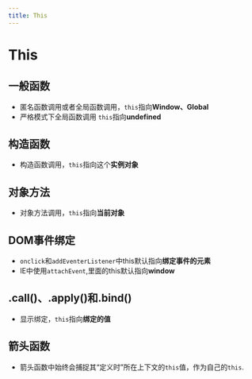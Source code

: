 ```yaml
---
title: This
---
```


# This

## 一般函数
- 匿名函数调用或者全局函数调用，`this`指向**Window、Global**
- 严格模式下全局函数调用 `this`指向**undefined**

## 构造函数
- 构造函数调用，`this`指向这个**实例对象**

## 对象方法
- 对象方法调用，`this`指向**当前对象**

## DOM事件绑定
- `onclick`和`addEventerListener`中this默认指向**绑定事件的元素**
- IE中使用`attachEvent`,里面的this默认指向**window**

## .call()、.apply()和.bind() 
- 显示绑定，`this`指向**绑定的值**

## 箭头函数
- 箭头函数中始终会捕捉其“定义时”所在上下文的`this`值，作为自己的`this`.

